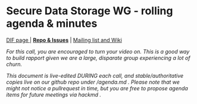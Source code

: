 # Secure Data Storage WG - rolling agenda & minutes

[ DIF page ](https://identity.foundation/working-groups/secure-data-storage.html) | [**Repo & Issues**](https://github.com/decentralized-identity/secure-data-store) | 
[Mailing list and Wiki ](https://lists.identity.foundation/g/sds-wg/) 

_For this call, you are encouraged to turn your video on. This is a good way to build rapport given we are a large, disparate group experiencing a lot of churn._

_This document is live-edited DURING each call, and stable/authoritative copies live on our github repo under /agenda.md . 
Please note that we might not notice a pullrequest in time, but you are free to propose agenda items for future meetings via hackmd ._


